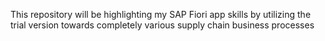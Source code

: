 This repository will be highlighting my SAP Fiori app skills by utilizing the trial version towards completely various supply chain business processes
